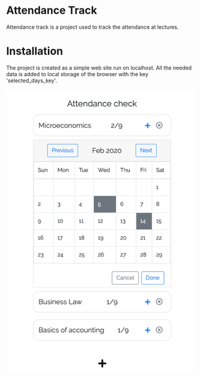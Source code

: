 # Attendance Track
Attendance track is a project used to track the attendance at lectures. 

# Installation
The project is created as a simple web site run on localhost.
All the needed data is added to local storage of the browser with the key 'selected_days_key'.

![alt text](screenshot.png)
